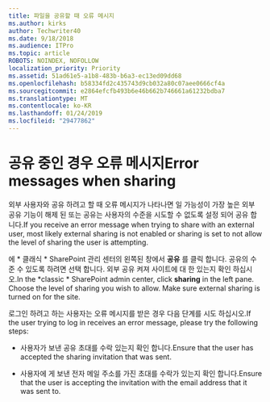 ```yaml
---
title: 파일을 공유할 때 오류 메시지
ms.author: kirks
author: Techwriter40
ms.date: 9/18/2018
ms.audience: ITPro
ms.topic: article
ROBOTS: NOINDEX, NOFOLLOW
localization_priority: Priority
ms.assetid: 51ad61e5-a1b8-483b-b6a3-ec13ed09dd68
ms.openlocfilehash: b58334fd2c435743d9cb032a80c07aee0666cf4a
ms.sourcegitcommit: e2864efcfb493b6e46b662b746661a61232bdba7
ms.translationtype: MT
ms.contentlocale: ko-KR
ms.lasthandoff: 01/24/2019
ms.locfileid: "29477862"
---
```

# <a name="error-messages-when-sharing"></a><span data-ttu-id="05208-102">공유 중인 경우 오류 메시지</span><span class="sxs-lookup"><span data-stu-id="05208-102">Error messages when sharing</span></span>

<span data-ttu-id="05208-103">외부 사용자와 공유 하려고 할 때 오류 메시지가 나타나면 일 가능성이 가장 높은 외부 공유 기능이 해제 된 또는 공유는 사용자의 수준을 시도할 수 없도록 설정 되어 공유 합니다.</span><span class="sxs-lookup"><span data-stu-id="05208-103">If you receive an error message when trying to share with an external user, most likely external sharing is not enabled or sharing is set to not allow the level of sharing the user is attempting.</span></span>
  
<span data-ttu-id="05208-p101">에 \* 클래식 \* SharePoint 관리 센터의 왼쪽된 창에서 **공유** 를 클릭 합니다. 공유의 수준 수 있도록 하려면 선택 합니다. 외부 공유 켜져 사이트에 대 한 있는지 확인 하십시오.</span><span class="sxs-lookup"><span data-stu-id="05208-p101">In the  \*classic \* SharePoint admin center, click **sharing** in the left pane. Choose the level of sharing you wish to allow. Make sure external sharing is turned on for the site.</span></span> 
  
<span data-ttu-id="05208-107">로그인 하려고 하는 사용자는 오류 메시지를 받은 경우 다음 단계를 시도 하십시오.</span><span class="sxs-lookup"><span data-stu-id="05208-107">If the user trying to log in receives an error message, please try the following steps:</span></span>
  
- <span data-ttu-id="05208-108">사용자가 보낸 공유 초대를 수락 있는지 확인 합니다.</span><span class="sxs-lookup"><span data-stu-id="05208-108">Ensure that the user has accepted the sharing invitation that was sent.</span></span>
    
- <span data-ttu-id="05208-109">사용자에 게 보낸 전자 메일 주소를 가진 초대를 수락가 있는지 확인 합니다.</span><span class="sxs-lookup"><span data-stu-id="05208-109">Ensure that the user is accepting the invitation with the email address that it was sent to.</span></span>
    

